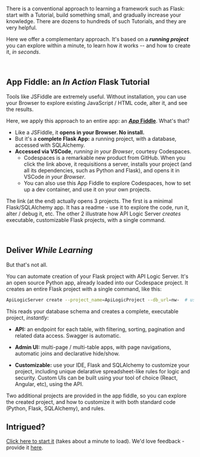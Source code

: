 There is a conventional approach to learning a framework such as Flask: start with a Tutorial, build something small, and gradually increase your knowledge.  There are dozens to hundreds of such Tutorials, and they are very helpful.

Here we offer a complementary approach.  It's based on a ***running project*** you can explore within a minute, to learn how it works -- and how to create it, *in seconds*.

&nbsp;

## App Fiddle: an *In Action* Flask Tutorial

Tools like JSFiddle are extremely useful.  Without installation, you can use your Browser to explore existing JavaScript / HTML code, alter it, and see the results.

Here, we apply this approach to an entire app: an [***App* Fiddle**](https://github.com/codespaces/new?hide_repo_select=true&ref=main&repo=594296622).  What's that?

* Like a JSFiddle, it **opens in your Browser.  No install.**
* But it's a **complete Flask App:** a running project, with a database, accessed with SQLAlchemy.
* **Accessed via VSCode**, *running in your Browser*, courtesy Codespaces.
    * Codespaces is a remarkable new product from GitHub.  When you click the link above, it requisitions a server, installs your project (and all its dependencies, such as Python and Flask), and opens it in VSCode *in your Browser*.
    * You can also use this App Fiddle to explore Codespaces, how to set up a dev container, and use it on your own projects.

The link (at the end) actually opens 3 projects.  The first is a minimal Flask/SQLAlchemy app.  It has a readme - use it to explore the code, run it, alter / debug it, etc.  The other 2 illustrate how API Logic Server *creates* executable, customizable Flask projects, with a single command.

&nbsp;

## Deliver *While Learning*

But that's not all.

You can automate creation of your Flask project with API Logic Server.  It's an open source Python app, already loaded into our Codespace project.  It creates an entire Flask project with a single command, like this:

```bash title="Create Project with 1 command (do not repeat, already done)"
ApiLogicServer create --project_name=ApiLogicProject --db_url=nw-  # use Northwind, no customizations
```

This reads your database schema and creates a complete, executable project, *instantly:*

* **API:** an endpoint for each table, with filtering, sorting, pagination and related data access.  Swagger is automatic.

* **Admin UI:** multi-page / multi-table apps, with page navigations, automatic joins and declarative hide/show.

* **Customizable:** use your IDE, Flask and SQLAlchemy to customize your project, including unique delarative spreadsheet-like rules for logic and security.  Custom UIs can be built using your tool of choice (React, Angular, etc), using the API.

Two additional projects are provided in the app fiddle, so you can explore the created project, and how to customize it with both standard code (Python, Flask, SQLAlchemy), and rules.


## Intrigued?

[Click here to start it](https://github.com/codespaces/new?hide_repo_select=true&ref=main&repo=594296622)  (takes about a minute to load).  We'd love feedback - provide it [here](https://github.com/valhuber/ApiLogicServer/issues).
